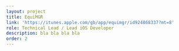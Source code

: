 ```yaml
---
layout: project
title: EquiMGR
link: 'https://itunes.apple.com/gb/app/equimgr/id924868337?mt=8'
role: Technical Lead / Lead iOS Developer
description: bla bla bla bla
order: 2
---
```

